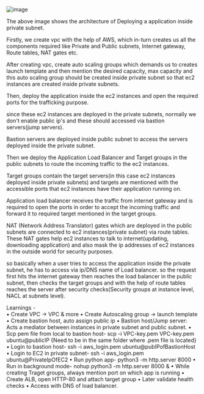![image](https://github.com/muppin/mastering-DevOps/assets/121821200/c83203f9-c854-40cd-93f5-3861ffe7c88e)

The above image shows the architecture of Deploying a application inside private subnet.

Firstly, we create vpc with the help of AWS, which in-turn  creates us all the components required like Private and Public subnets, Internet gateway, Route tables, NAT gates etc.

After creating vpc, create auto scaling groups which demands us to creates launch template and then mention the desired capacity, max capacity and this auto scaling group should be created inside private subnet so that ec2 instances are created inside private subnets.

Then, deploy the application inside the ec2 instances and open the required ports for the trafficking purpose.

since these ec2 instances are deployed in the private subnets, normally we don't enable public ip's and these should accessed via bastion servers(jump servers).

Bastion servers are deployed inside public subnet to access the servers deployed inside the private subnet.

Then we deploy the Application Load Balancer and Target groups in the public subnets to route the incoming traffic to the ec2 instances.

Target groups contain the target servers(in this case ec2 instances deployed inside private subnets) and targets are mentioned with the accessible ports that ec2 instances have their application running on.

Application load balancer receives the traffic from internet gateway and is required to open the ports in order to accept the incoming traffic and forward it to required target mentioned in the target groups.

NAT (Network Address Translator) gates which are deployed in the public subnets are connected to ec2 instances(private subnet) via route tables. These NAT gates help ec2 instances to talk to internet(updating, downloading application) and also mask the ip addresses of ec2 instances in the outside world for security purposes.

so basically when a user tries to access the application inside the private subnet, he has to access via ip/DNS name of Load balancer. so the request first hits the internet gateway then reaches the load balancer in the public subnet, then checks the target groups and with the help of route tables reaches the server after security checks(Security groups at instance level, NACL at subnets level). 


Learnings - 		
  • Create VPC -> VPC & more
	• Create Autoscaling group -> launch template
	• Create bastion host, auto assign public ip
	• Bastion host/Jump server: Acts a mediator between instances in private subnet and public subnet.
	• Scp pem file from local to bastion host- scp -i VPC-key.pem VPC-key.pem ubuntu@publicIP  {Need to be in the same folder where .pem file is located}
	• Login to bastion host- ssh -i aws_login.pem ubuntu@pubIPofBastionHost
	• Login to EC2 in private subnet- ssh -i aws_login.pem ubuntu@PrivateIpOfEC2
	• Run python app- python3 -m http.server 8000
  • Run in background mode- nohup python3 -m http.server 8000 &
	• While creating Traget groups, always mention port on which app is running
  • Create ALB, open HTTP-80 and attach target group
  • Later validate health checks
  • Access with DNS of load balancer.



